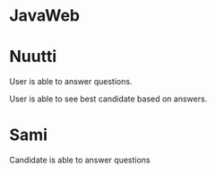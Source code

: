# JavaWeb

# Nuutti
User is able to answer questions.

User is able to see best candidate based on answers.

# Sami
Candidate is able to answer questions
